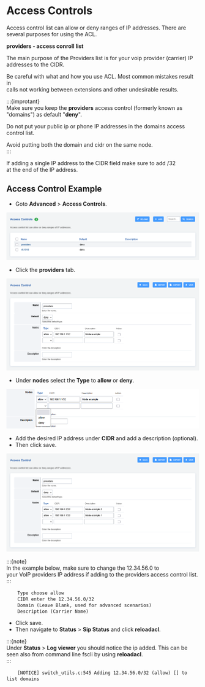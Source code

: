 # Access Controls

Access control list can allow or deny ranges of IP addresses. There are
several purposes for using the ACL.

**providers - access conroll list**

The main purpose of the Providers list is for your voip provider (carrier) IP addresses 
to the CIDR.

Be careful with what and how you use ACL. Most common mistakes result in    
calls not working between extensions and other undesirable results.   

:::{improtant}   
Make sure you keep the **providers** access control (formerly known as   
"domains") as default "**deny**".   

Do not put your public ip or phone IP addresses in the domains access control list.   

Avoid putting both the domain and cidr on the same node.   
:::   

If adding a single IP address to the CIDR field make sure to add /32   
at the end of the IP address.   

## Access Control Example

- Goto **Advanced** > **Access Controls**.

![image](../_static/images/advanced/access_controls/fusionpbx_access_controls1.png)

- Click the **providers** tab.

![image](../_static/images/advanced/access_controls/fusionpbx_access_controls2.png)

- Under **nodes** select the **Type** to **allow** or **deny**.

![image](../_static/images/advanced/access_controls/fusionpbx_access_controls3.png)

- Add the desired IP address under **CIDR** and add a description (optional).
- Then click save. 

![image](../_static/images/advanced/access_controls/fusionpbx_access_controls4.png)

:::{note}   
In the example below, make sure to change the 12.34.56.0 to   
your VoIP providers IP address if adding to the providers access control list.   
:::   

```
    Type choose allow
    CIDR enter the 12.34.56.0/32
    Domain (Leave Blank, used for advanced scenarios)
    Description (Carrier Name)
```

- Click save.
- Then navigate to **Status** > **Sip Status** and click **reloadacl**.

:::{note}   
Under **Status** > **Log viewer** you should notice the ip added. This can be   
seen also from command line fscli by using **reloadacl**.   
:::

```
    [NOTICE] switch_utils.c:545 Adding 12.34.56.0/32 (allow) [] to list domains
```
